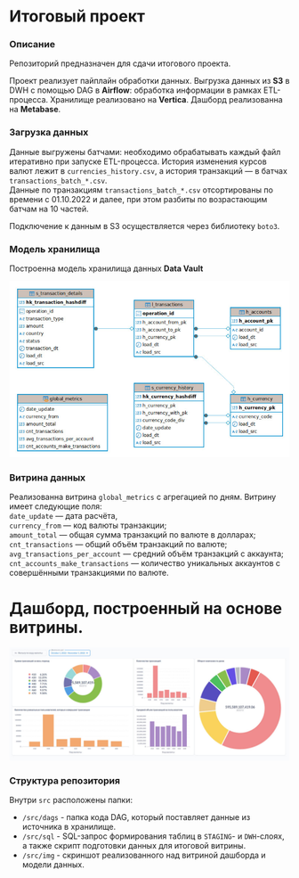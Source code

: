# Итоговый проект

### Описание
Репозиторий предназначен для сдачи итогового проекта.

Проект реализует пайплайн обработки данных. Выгрузка данных из **S3** в DWH с помощью DAG в **Airflow**: обработка информации в рамках ETL-процесса. Хранилище реализовано на **Vertica**. Дашборд реализованна на **Metabase**.

### Загрузка данных

Данные выгружены батчами: необходимо обрабатывать каждый файл итеративно при запуске ETL-процесса. История изменения курсов валют лежит в `currencies_history.csv`, а история транзакций — в батчах `transactions_batch_*.csv`.\
Данные по транзакциям `transactions_batch_*.csv` отсортированы по времени с 01.10.2022 и далее, при этом разбиты по возрастающим батчам на 10 частей.

Подключение к данным в S3 осуществляется через библиотеку `boto3`.

### Модель хранилища

Построенна модель хранилища данных **Data Vault**

<img src="src/img/DataModel.jpg" alt="Contact Point" width="auto"/>

### Витрина данных

Реализованна витрина `global_metrics` с агрегацией по дням.
Витрину имеет следующие поля:\
`date_update` — дата расчёта,\
`currency_from` — код валюты транзакции;\
`amount_total` — общая сумма транзакций по валюте в долларах;\
`cnt_transactions` — общий объём транзакций по валюте;\
`avg_transactions_per_account` — средний объём транзакций с аккаунта;\
`cnt_accounts_make_transactions` — количество уникальных аккаунтов с совершёнными транзакциями по валюте.

# Дашборд, построенный на основе витрины.

<img src="src/img/Dashboard.jpg" alt="Contact Point" width="auto"/>

### Структура репозитория

Внутри `src` расположены папки:
- `/src/dags` - папка кода DAG, который поставляет данные из источника в хранилище.
- `/src/sql` - SQL-запрос формирования таблиц в `STAGING`- и `DWH`-слоях, а также скрипт подготовки данных для итоговой витрины.
- `/src/img` - скриншот реализованного над витриной дашборда и модели данных.
